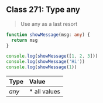 ## Class 271: Type any
> Use any as a last resort
```ts
function showMessage(msg: any) {
  return msg
}

console.log(showMessage([1, 2, 3]))
console.log(showMessage('Hi'))
console.log(showMessage(1))
```
| Type  | Value
|:------|:------
|*any*  | * all values
